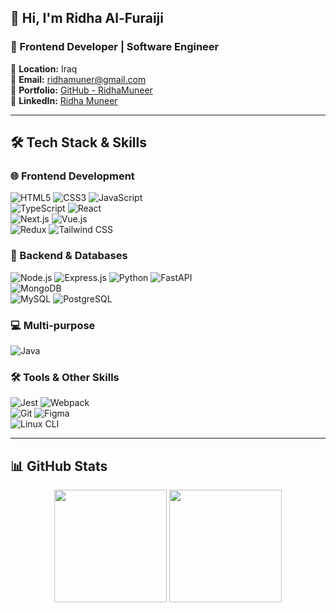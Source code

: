 ## 👋 Hi, I'm Ridha Al-Furaiji

### 🚀 Frontend Developer | Software Engineer  

📍 **Location:** Iraq  
📩 **Email:** [ridhamuner@gmail.com](mailto:ridhamuner@gmail.com)  
🔗 **Portfolio:** [GitHub - RidhaMuneer](https://github.com/RidhaMuneer)  
💼 **LinkedIn:** [Ridha Muneer](https://www.linkedin.com/in/ridhamuneer/)  

---

## 🛠️ Tech Stack & Skills  

### 🌐 Frontend Development  
![HTML5](https://img.shields.io/badge/html5-%23E34F26.svg?style=for-the-badge&logo=html5&logoColor=white) 
![CSS3](https://img.shields.io/badge/css3-%231572B6.svg?style=for-the-badge&logo=css3&logoColor=white) 
![JavaScript](https://img.shields.io/badge/javascript-%23323330.svg?style=for-the-badge&logo=javascript&logoColor=%23F7DF1E)  
![TypeScript](https://img.shields.io/badge/typescript-%23007ACC.svg?style=for-the-badge&logo=typescript&logoColor=white) 
![React](https://img.shields.io/badge/react-%2320232a.svg?style=for-the-badge&logo=react&logoColor=%2361DAFB)  
![Next.js](https://img.shields.io/badge/Next.js-000000?style=for-the-badge&logo=next.js&logoColor=white)
![Vue.js](https://img.shields.io/badge/Vue.js-4FC08D?style=for-the-badge&logo=vue.js&logoColor=white)  
![Redux](https://img.shields.io/badge/redux-%23593d88.svg?style=for-the-badge&logo=redux&logoColor=white)
![Tailwind CSS](https://img.shields.io/badge/tailwind%20css-%2338B2AC.svg?style=for-the-badge&logo=tailwind-css&logoColor=white)  

### 💾 Backend & Databases  
![Node.js](https://img.shields.io/badge/Node.js-43853D?style=for-the-badge&logo=node.js&logoColor=white)
![Express.js](https://img.shields.io/badge/Express.js-404D59?style=for-the-badge&logo=express)
![Python](https://img.shields.io/badge/python-%2314354C.svg?style=for-the-badge&logo=python&logoColor=white)
![FastAPI](https://img.shields.io/badge/FastAPI-009688?style=for-the-badge&logo=fastapi&logoColor=white)  
![MongoDB](https://img.shields.io/badge/MongoDB-4EA94B?style=for-the-badge&logo=mongodb&logoColor=white)  
![MySQL](https://img.shields.io/badge/mysql-%2300f.svg?style=for-the-badge&logo=mysql&logoColor=white)
![PostgreSQL](https://img.shields.io/badge/postgresql-%23316192.svg?style=for-the-badge&logo=postgresql&logoColor=white)

### 💻 Multi-purpose
![Java](https://img.shields.io/badge/java-%23ED8B00.svg?style=for-the-badge&logo=java&logoColor=white)

### 🛠 Tools & Other Skills  
![Jest](https://img.shields.io/badge/Jest-Testing-critical?style=for-the-badge&logo=jest)
![Webpack](https://img.shields.io/badge/Webpack-Bundling-blue?style=for-the-badge&logo=webpack)  
![Git](https://img.shields.io/badge/Git-Version%20Control-orange?style=for-the-badge&logo=git)
![Figma](https://img.shields.io/badge/Figma-Design-red?style=for-the-badge&logo=figma)  
![Linux CLI](https://img.shields.io/badge/Linux-CLI-important?style=for-the-badge&logo=linux)  

---

## 📊 GitHub Stats  

<p align="center">
  <img src="https://github-readme-stats.vercel.app/api?username=RidhaMuneer&show_icons=true&theme=tokyonight" height="180">
  <img src="https://streak-stats.demolab.com/?user=RidhaMuneer&theme=tokyonight" height="180">
</p>  
